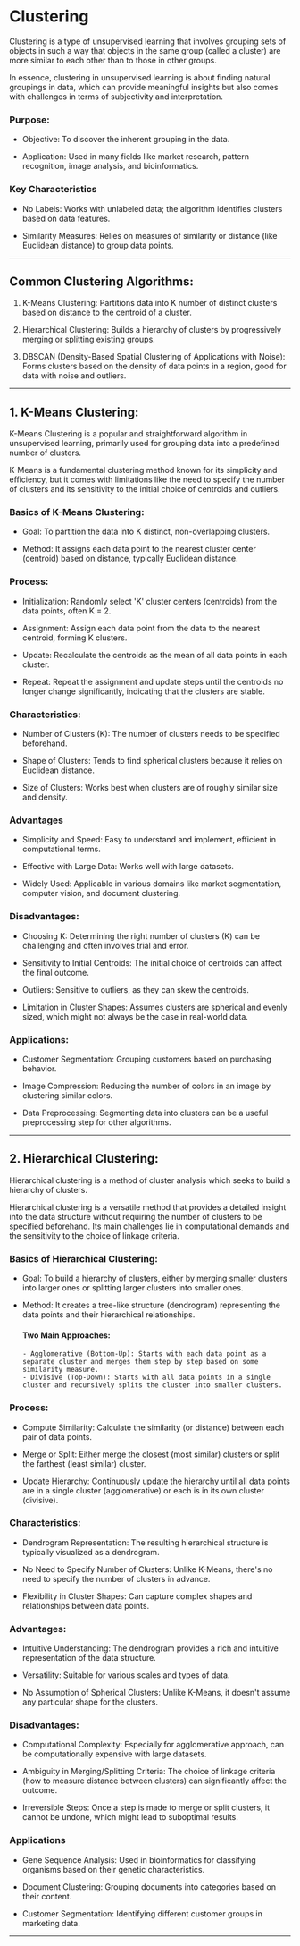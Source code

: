 # Clustering


Clustering is a type of unsupervised learning that involves grouping sets of objects in such a way that objects in the same group (called a cluster) are more similar to each other than to those in other groups. 

In essence, clustering in unsupervised learning is about finding natural groupings in data, which can provide meaningful insights but also comes with challenges in terms of subjectivity and interpretation.

### Purpose:

- Objective: To discover the inherent grouping in the data.

- Application: Used in many fields like market research, pattern recognition, image analysis, and bioinformatics.

### Key Characteristics

- No Labels: Works with unlabeled data; the algorithm identifies clusters based on data features.

- Similarity Measures: Relies on measures of similarity or distance (like Euclidean distance) to group data points.

--- 
## Common Clustering Algorithms:

   1. K-Means Clustering: Partitions data into K number of distinct clusters based on distance to the centroid of a cluster.

   2. Hierarchical Clustering: Builds a hierarchy of clusters by progressively merging or splitting existing groups.
  
   3. DBSCAN (Density-Based Spatial Clustering of Applications with Noise): Forms clusters based on the density of data points in a region, good for data with noise and outliers.

---

## 1. K-Means Clustering:

K-Means Clustering is a popular and straightforward algorithm in unsupervised learning, primarily used for grouping data into a predefined number of clusters. 

K-Means is a fundamental clustering method known for its simplicity and efficiency, but it comes with limitations like the need to specify the number of clusters and its sensitivity to the initial choice of centroids and outliers.

### Basics of K-Means Clustering:

   - Goal: To partition the data into K distinct, non-overlapping clusters.

   - Method: It assigns each data point to the nearest cluster center (centroid) based on distance, typically Euclidean distance.

### Process:

   - Initialization: Randomly select 'K' cluster centers (centroids) from the data points, often K = 2.

   - Assignment: Assign each data point from the data to the nearest centroid, forming K clusters.

   - Update: Recalculate the centroids as the mean of all data points in each cluster.

   - Repeat: Repeat the assignment and update steps until the centroids no longer change significantly, indicating that the clusters are stable.


### Characteristics:

   - Number of Clusters (K): The number of clusters needs to be specified beforehand.

   - Shape of Clusters: Tends to find spherical clusters because it relies on Euclidean distance.

   - Size of Clusters: Works best when clusters are of roughly similar size and density.

### Advantages

   - Simplicity and Speed: Easy to understand and implement, efficient in computational terms.

   - Effective with Large Data: Works well with large datasets.

   - Widely Used: Applicable in various domains like market segmentation, computer vision, and document clustering.

### Disadvantages:

   - Choosing K: Determining the right number of clusters (K) can be challenging and often involves trial and error.

   - Sensitivity to Initial Centroids: The initial choice of centroids can affect the final outcome.

   - Outliers: Sensitive to outliers, as they can skew the centroids.

   - Limitation in Cluster Shapes: Assumes clusters are spherical and evenly sized, which might not always be the case in real-world data.

### Applications:

   - Customer Segmentation: Grouping customers based on purchasing behavior.

   - Image Compression: Reducing the number of colors in an image by clustering similar colors.

   - Data Preprocessing: Segmenting data into clusters can be a useful preprocessing step for other algorithms.



--- 
## 2. Hierarchical Clustering:

Hierarchical clustering is a method of cluster analysis which seeks to build a hierarchy of clusters. 

Hierarchical clustering is a versatile method that provides a detailed insight into the data structure without requiring the number of clusters to be specified beforehand. Its main challenges lie in computational demands and the sensitivity to the choice of linkage criteria.

### Basics of Hierarchical Clustering:

   - Goal: To build a hierarchy of clusters, either by merging smaller clusters into larger ones or splitting larger clusters into smaller ones.

   - Method: It creates a tree-like structure (dendrogram) representing the data points and their hierarchical relationships.

      #### Two Main Approaches:
         - Agglomerative (Bottom-Up): Starts with each data point as a separate cluster and merges them step by step based on some similarity measure.
         - Divisive (Top-Down): Starts with all data points in a single cluster and recursively splits the cluster into smaller clusters.


### Process:

   - Compute Similarity: Calculate the similarity (or distance) between each pair of data points.

   - Merge or Split: Either merge the closest (most similar) clusters or split the farthest (least similar) cluster.

   - Update Hierarchy: Continuously update the hierarchy until all data points are in a single cluster (agglomerative) or each is in its own cluster (divisive).

### Characteristics:

   - Dendrogram Representation: The resulting hierarchical structure is typically visualized as a dendrogram.

   - No Need to Specify Number of Clusters: Unlike K-Means, there's no need to specify the number of clusters in advance.

   - Flexibility in Cluster Shapes: Can capture complex shapes and relationships between data points.

### Advantages:

   - Intuitive Understanding: The dendrogram provides a rich and intuitive representation of the data structure.

   - Versatility: Suitable for various scales and types of data.

   - No Assumption of Spherical Clusters: Unlike K-Means, it doesn't assume any particular shape for the clusters.

### Disadvantages:

   - Computational Complexity: Especially for agglomerative approach, can be computationally expensive with large datasets.

   - Ambiguity in Merging/Splitting Criteria: The choice of linkage criteria (how to measure distance between clusters) can significantly affect the outcome.

   - Irreversible Steps: Once a step is made to merge or split clusters, it cannot be undone, which might lead to suboptimal results.

### Applications

   - Gene Sequence Analysis: Used in bioinformatics for classifying organisms based on their genetic characteristics.

   - Document Clustering: Grouping documents into categories based on their content.

   - Customer Segmentation: Identifying different customer groups in marketing data.



---
